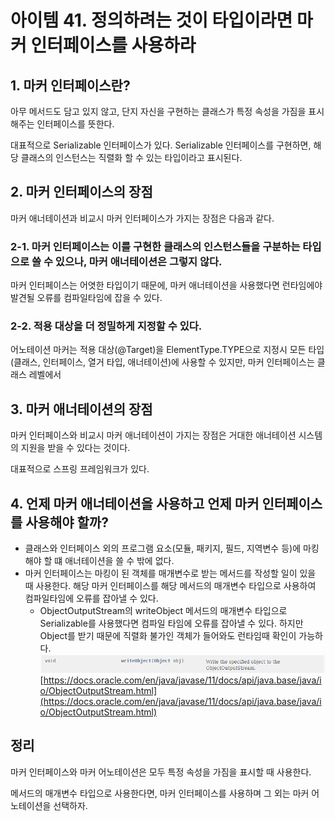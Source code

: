# 아이템 41. 정의하려는 것이 타입이라면 마커 인터페이스를 사용하라

## 1. 마커 인터페이스란?

아무 메서드도 담고 있지 않고, 단지 자신을 구현하는 클래스가 특정 속성을 가짐을 표시해주는 인터페이스를 뜻한다.

대표적으로 Serializable 인터페이스가 있다. Serializable 인터페이스를 구현하면, 해당 클래스의 인스턴스는 직렬화 할 수 있는 타입이라고 표시된다.

## 2. 마커 인터페이스의 장점

마커 애너테이션과 비교시 마커 인터페이스가 가지는 장점은 다음과 같다.

### 2-1. 마커 인터페이스는 이를 구현한 클래스의 인스턴스들을 구분하는 타입으로 쓸 수 있으나, 마커 애너테이션은 그렇지 않다.

마커 인터페이스는 어엿한 타입이기 때문에, 마커 애너테이션을 사용했다면 런타임에야 발견될 오류를 컴파일타임에 잡을 수 있다.

### 2-2. 적용 대상을 더 정밀하게 지정할 수 있다.

어노테이션 마커는 적용 대상(@Target)을 ElementType.TYPE으로 지정시 모든 타입(클래스, 인터페이스, 열거 타입, 애너테이션)에 사용할 수 있지만, 마커 인터페이스는 클래스 레벨에서

## 3. 마커 애너테이션의 장점

마커 인터페이스와 비교시 마커 애너테이션이 가지는 장점은 거대한 애너테이션 시스템의 지원을 받을 수 있다는 것이다.

대표적으로 스프링 프레임워크가 있다.

## 4. 언제 마커 애너테이션을 사용하고 언제 마커 인터페이스를 사용해야 할까?

- 클래스와 인터페이스 외의 프로그램 요소(모듈, 패키지, 필드, 지역변수 등)에 마킹해야 할 떄 애너테이션을 쓸 수 밖에 없다.
- 마커 인터페이스는 마킹이 된 객체를 매개변수로 받는 메서드를 작성할 일이 있을 때 사용한다. 해당 마커 인터페이스를 해당 메서드의 매개변수 타입으로 사용하여 컴파일타임에 오류를 잡아낼 수 있다.
    - ObjectOutputStream의 writeObject 메서드의 매개변수 타입으로 Serializable를 사용했다면 컴파일 타임에 오류를 잡아낼 수 있다. 하지만 Object를 받기 때문에 직렬화 불가인 객체가 들어와도 런타임때 확인이 가능하다.
        ![1](./images/1.png)
        [https://docs.oracle.com/en/java/javase/11/docs/api/java.base/java/io/ObjectOutputStream.html](https://docs.oracle.com/en/java/javase/11/docs/api/java.base/java/io/ObjectOutputStream.html)

## 정리

마커 인터페이스와 마커 어노테이션은 모두 특정 속성을 가짐을 표시할 때 사용한다.

메서드의 매개변수 타입으로 사용한다면, 마커 인터페이스를 사용하며 그 외는 마커 어노테이션을 선택하자.
